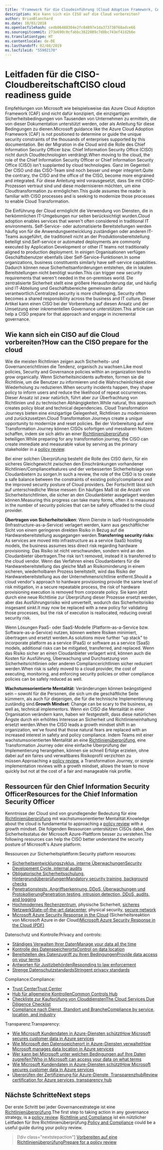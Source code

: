 ```yaml
---
title: 'Framework für die Cloudeinführung (Cloud Adoption Framework, CAF): CISO-Bereitschaft'
description: Wie kann sich ein CISO auf die Cloud vorbereiten?
author: BrianBlanchard
ms.date: 10/03/2018
ms.openlocfilehash: cedb86488304e2fc84897e1da373730768adce66
ms.sourcegitcommit: 273e690c0cfabbc3822089c7d8bc743ef41d2b6e
ms.translationtype: HT
ms.contentlocale: de-DE
ms.lasthandoff: 02/08/2019
ms.locfileid: "55902170"
---
```

# <a name="ciso-cloud-readiness-guide"></a><span data-ttu-id="7c9d5-103">Leitfaden für die CISO-Cloudbereitschaft</span><span class="sxs-lookup"><span data-stu-id="7c9d5-103">CISO cloud readiness guide</span></span>

<span data-ttu-id="7c9d5-104">Empfehlungen von Microsoft wie beispielsweise das Azure Cloud Adoption Framework (CAF) sind nicht dafür konzipiert, die einzigartigen Sicherheitsbedingungen von Tausenden von Unternehmen zu ermitteln, die von dieser Dokumentation unterstützt werden, oder als Anleitung für diese Bedingungen zu dienen.</span><span class="sxs-lookup"><span data-stu-id="7c9d5-104">Microsoft guidance like the Azure Cloud Adoption Framework (CAF) is not positioned to determine or guide the unique security constraints of the thousands of enterprises supported by this documentation.</span></span> <span data-ttu-id="7c9d5-105">Bei der Migration in die Cloud wird die Rolle des Chief Information Security Officer bzw. Chief Information Security Office (CISO) nicht durch Cloudtechnologien verdrängt.</span><span class="sxs-lookup"><span data-stu-id="7c9d5-105">When moving to the cloud, the role of the Chief Information Security Officer or Chief Information Security Office (CISO) isn't supplanted by cloud technologies.</span></span> <span data-ttu-id="7c9d5-106">Ganz im Gegenteil: Der CISO und das CISO-Team sind noch besser und enger integriert.</span><span class="sxs-lookup"><span data-stu-id="7c9d5-106">Quite the contrary, the CISO and the office of the CISO, become more engrained and integrated.</span></span> <span data-ttu-id="7c9d5-107">Für diese Anleitung wird vorausgesetzt, dass Sie mit CISO-Prozessen vertraut sind und diese modernisieren möchten, um eine Cloudtransformation zu ermöglichen.</span><span class="sxs-lookup"><span data-stu-id="7c9d5-107">This guide assumes the reader is familiar with CISO processes and is seeking to modernize those processes to enable Cloud Transformation.</span></span>

<span data-ttu-id="7c9d5-108">Die Einführung der Cloud ermöglicht die Verwendung von Diensten, die in herkömmlichen IT-Umgebungen nur selten berücksichtigt wurden.</span><span class="sxs-lookup"><span data-stu-id="7c9d5-108">Cloud adoption enables services that weren't often considered in traditional IT environments.</span></span> <span data-ttu-id="7c9d5-109">Self-Service- oder automatisierte Bereitstellungen werden häufig von für die Anwendungsentwicklung zuständigen oder anderen IT-Teams ausgeführt, die traditionell nicht an der Produktionsbereitstellung beteiligt sind.</span><span class="sxs-lookup"><span data-stu-id="7c9d5-109">Self-service or automated deployments are commonly executed by Application Development or other IT teams not traditionally aligned to production deployment.</span></span> <span data-ttu-id="7c9d5-110">In einigen Organisationen verfügen Geschäftsbenutzer ebenfalls über Self-Service-Funktionen.</span><span class="sxs-lookup"><span data-stu-id="7c9d5-110">In some organizations, business constituents similarly have self-service capabilities.</span></span> <span data-ttu-id="7c9d5-111">Dadurch können neue Sicherheitsanforderungen entstehen, die in lokalen Bereitstellungen nicht benötigt wurden.</span><span class="sxs-lookup"><span data-stu-id="7c9d5-111">This can trigger new security requirements that weren't needed in the on-premises world.</span></span> <span data-ttu-id="7c9d5-112">Die zentralisierte Sicherheit stellt eine größere Herausforderung dar, und häufig sind IT-Abteilung und Geschäftsbereiche gemeinsam dafür verantwortlich.</span><span class="sxs-lookup"><span data-stu-id="7c9d5-112">Centralized security is more challenging, Security often becomes a shared responsibility across the business and IT culture.</span></span> <span data-ttu-id="7c9d5-113">Dieser Artikel kann einen CISO bei der Vorbereitung auf diesen Ansatz und der Umsetzung einer inkrementellen Governance unterstützen.</span><span class="sxs-lookup"><span data-stu-id="7c9d5-113">This article can help a CISO prepare for that approach and engage in incremental governance.</span></span>

## <a name="how-can-the-ciso-prepare-for-the-cloud"></a><span data-ttu-id="7c9d5-114">Wie kann sich ein CISO auf die Cloud vorbereiten?</span><span class="sxs-lookup"><span data-stu-id="7c9d5-114">How can the CISO prepare for the cloud</span></span>

<span data-ttu-id="7c9d5-115">Wie die meisten Richtlinien zeigen auch Sicherheits- und Governancerichtlinien die Tendenz, organisch zu wachsen.</span><span class="sxs-lookup"><span data-stu-id="7c9d5-115">Like most policies, Security and Governance policies within an organization tend to grow organically.</span></span> <span data-ttu-id="7c9d5-116">Wenn Sicherheitsincidents auftreten, formen sie die Richtlinie, um die Benutzer zu informieren und die Wahrscheinlichkeit einer Wiederholung zu reduzieren.</span><span class="sxs-lookup"><span data-stu-id="7c9d5-116">When security incidents happen, they shape policy to inform users and reduce the likelihood of repeat occurrences.</span></span> <span data-ttu-id="7c9d5-117">Dieser Ansatz ist zwar natürlich, führt aber zur Überfrachtung von Richtlinien und zu technischen Abhängigkeiten.</span><span class="sxs-lookup"><span data-stu-id="7c9d5-117">While natural, this approach creates policy bloat and technical dependencies.</span></span> <span data-ttu-id="7c9d5-118">Cloud Transformation Journeys bieten eine einzigartige Gelegenheit, Richtlinien zu modernisieren und zurückzusetzen.</span><span class="sxs-lookup"><span data-stu-id="7c9d5-118">Cloud Transformation Journeys create a unique opportunity to modernize and reset policies.</span></span> <span data-ttu-id="7c9d5-119">Bei der Vorbereitung auf eine Transformation Journey können CISOs sofortigen und messbaren Nutzen schaffen, indem sie sich aktiv an einer [Richtlinienüberprüfung](./what-is-a-cloud-policy-review.md) beteiligen.</span><span class="sxs-lookup"><span data-stu-id="7c9d5-119">While preparing for any transformation journey, the CISO can create immediate and measurable value by serving as the primary stakeholder in a [policy review](./what-is-a-cloud-policy-review.md).</span></span>

<span data-ttu-id="7c9d5-120">Bei einer solchen Überprüfung besteht die Rolle des CISO darin, für ein sicheres Gleichgewicht zwischen den Einschränkungen vorhandener Richtlinien/Compliancefeatures und der verbesserten Sicherheitslage von Cloudanbietern zu sorgen.</span><span class="sxs-lookup"><span data-stu-id="7c9d5-120">In such a review, the role of the CISO is to create a safe balance between the constraints of existing policy/compliance and the improved security posture of Cloud providers.</span></span> <span data-ttu-id="7c9d5-121">Der Fortschritt lässt sich auf unterschiedliche Weise messen: Ein häufiges Maß ist die Anzahl von Sicherheitsrichtlinien, die sicher an den Cloudanbieter ausgelagert werden können.</span><span class="sxs-lookup"><span data-stu-id="7c9d5-121">Measuring this progress can take many forms, often it is measured in the number of security policies that can be safely offloaded to the cloud provider.</span></span>

<span data-ttu-id="7c9d5-122">**Übertragen von Sicherheitsrisiken**: Wenn Dienste in IaaS-Hostingmodelle (Infrastructure-as-a-Service) verlagert werden, kann aus geschäftlicher Sicht von einem geringeren direkten Risiko in Bezug auf die Hardwarebereitstellung ausgegangen werden.</span><span class="sxs-lookup"><span data-stu-id="7c9d5-122">**Transferring security risks**: As services are moved into infrastructure as a service (IaaS) hosting models, the business assumes less direct risk regarding hardware provisioning.</span></span> <span data-ttu-id="7c9d5-123">Das Risiko ist nicht verschwunden, sondern wird an den Cloudanbieter übertragen.</span><span class="sxs-lookup"><span data-stu-id="7c9d5-123">The risk isn't removed, instead it is transferred to the cloud vendor.</span></span> <span data-ttu-id="7c9d5-124">Wenn das Verfahren eines Cloudanbieters für die Hardwarebereitstellung das gleiche Maß an Risikominderung in einem sicheren, wiederholbaren Prozess bereitstellt, wird das Risiko der Hardwarebereitstellung aus der Unternehmensrichtlinie entfernt.</span><span class="sxs-lookup"><span data-stu-id="7c9d5-124">Should a cloud vendor's approach to hardware provisioning provide the same level of risk mitigation, in a secure repeatable process, the risk of hardware provisioning execution is removed from corporate policy.</span></span> <span data-ttu-id="7c9d5-125">Sie kann jetzt durch eine neue Richtlinie zur Überprüfung dieser Prozesse ersetzt werden, aber das Ausführungsrisiko wird umverteilt, wodurch das Sicherheitsrisiko insgesamt sinkt.</span><span class="sxs-lookup"><span data-stu-id="7c9d5-125">It may now be replaced with a new policy for validating those processes, but the risk of execution is reallocated, reducing overall security risk.</span></span>

<span data-ttu-id="7c9d5-126">Wenn Lösungen PaaS- oder SaaS-Modelle (Platform-as-a-Service bzw. Software-as-a-Service) nutzen, können weitere Risiken minimiert, übertragen und ersetzt werden.</span><span class="sxs-lookup"><span data-stu-id="7c9d5-126">As solutions move further "up stack" to incorporate platform as a service (PaaS) or software as a service (SaaS) models, additional risks can be mitigated, transferred, and replaced.</span></span> <span data-ttu-id="7c9d5-127">Wenn das Risiko sicher an einen Cloudanbieter verlagert wird, können auch die Kosten für Ausführung, Überwachung und Durchsetzung von Sicherheitsrichtlinien oder anderen Compliancerichtlinien sicher reduziert werden.</span><span class="sxs-lookup"><span data-stu-id="7c9d5-127">When risk is safely moved to a cloud provider, the cost of executing, monitoring, and enforcing security policies or other compliance policies can be safely reduced as well.</span></span>

<span data-ttu-id="7c9d5-128">**Wachstumsorientierte Mentalität**: Veränderungen können beängstigend sein – sowohl für die Personen, die sich um die geschäftliche Seite kümmern, als auch für diejenigen, die für die technische Implementierung zuständig sind.</span><span class="sxs-lookup"><span data-stu-id="7c9d5-128">**Growth Mindset**: Change can be scary to the business, as well as, technical implementors.</span></span> <span data-ttu-id="7c9d5-129">Wenn ein CISO die Mentalität in einer Organisation verändern kann, haben wir festgestellt, dass diese natürlichen Ängste durch ein erhöhtes Interesse an Sicherheit und Richtlinieneinhaltung ersetzt werden.</span><span class="sxs-lookup"><span data-stu-id="7c9d5-129">When the CISO leads a growth mindset shift in an organization, we've found that those natural fears are replaced with an increased interest in safety and policy compliance.</span></span> <span data-ttu-id="7c9d5-130">Indem Teams mit einer wachstumsorientierten Mentalität an eine [Richtlinienüberprüfung](./what-is-a-cloud-policy-review.md), eine Transformation Journey oder eine einfache Überprüfung der Implementierung herangehen, können sie schnell Erfolge erzielen, ohne dabei auf ein faires und verwaltbares Risikoprofil verzichten zu müssen.</span><span class="sxs-lookup"><span data-stu-id="7c9d5-130">Approaching a [policy review](./what-is-a-cloud-policy-review.md), a Transformation Journey, or simple implementation reviews with a growth mindset, allows the team to move quickly but not at the cost of a fair and manageable risk profile.</span></span>

## <a name="resources-for-the-chief-information-security-officer"></a><span data-ttu-id="7c9d5-131">Ressourcen für den Chief Information Security Officer</span><span class="sxs-lookup"><span data-stu-id="7c9d5-131">Resources for the Chief Information Security Officer</span></span>

<span data-ttu-id="7c9d5-132">Kenntnisse der Cloud sind von grundlegender Bedeutung für eine [Richtlinienüberprüfung](./what-is-a-cloud-policy-review.md) mit wachstumsorientierter Mentalität.</span><span class="sxs-lookup"><span data-stu-id="7c9d5-132">Knowledge about the cloud is fundamental to approaching a [policy review](./what-is-a-cloud-policy-review.md) with a growth mindset.</span></span> <span data-ttu-id="7c9d5-133">Die folgenden Ressourcen unterstützen CISOs dabei, den Sicherheitsstatus der Microsoft Azure-Plattform besser zu verstehen.</span><span class="sxs-lookup"><span data-stu-id="7c9d5-133">The following resources can help the CISO better understand the security posture of Microsoft's Azure platform.</span></span>

<span data-ttu-id="7c9d5-134">Ressourcen zur Sicherheitsplattform:</span><span class="sxs-lookup"><span data-stu-id="7c9d5-134">Security platform resources:</span></span>

* [<span data-ttu-id="7c9d5-135">Sicherheitsentwicklungszyklus, interne Überwachungen</span><span class="sxs-lookup"><span data-stu-id="7c9d5-135">Security Development Cycle, internal audits</span></span>](https://www.microsoft.com/sdl/)
* [<span data-ttu-id="7c9d5-136">Obligatorische Sicherheitsschulung, Hintergrundüberprüfungen</span><span class="sxs-lookup"><span data-stu-id="7c9d5-136">Mandatory security training, background checks</span></span>](https://downloads.cloudsecurityalliance.org/star/self-assessment/StandardResponsetoRequestforInformationWindowsAzureSecurityPrivacy.docx)
* [<span data-ttu-id="7c9d5-137">Penetrationstests, Angriffserkennung, DDoS, Überwachungen und Protokollierung</span><span class="sxs-lookup"><span data-stu-id="7c9d5-137">Penetration testing, intrusion detection, DDoS, audits, and logging</span></span>](https://www.microsoft.com/trustcenter/Security/AuditingAndLogging)
* <span data-ttu-id="7c9d5-138">[Hochmodernes Rechenzentrum](https://www.microsoft.com/cloud-platform/global-datacenters), physische Sicherheit, [sicheres Netzwerk](/azure/security/security-network-overview)</span><span class="sxs-lookup"><span data-stu-id="7c9d5-138">[State-of-the-art datacenter](https://www.microsoft.com/cloud-platform/global-datacenters), physical security, [secure network](/azure/security/security-network-overview)</span></span>
* <span data-ttu-id="7c9d5-139">[Microsoft Azure Security Response in the Cloud](http://aka.ms/SecurityResponsePaper) (Sicherheitsreaktion von Microsoft Azure in der Cloud)</span><span class="sxs-lookup"><span data-stu-id="7c9d5-139">[Microsoft Azure Security Response in the Cloud (PDF)](http://aka.ms/SecurityResponsePaper)</span></span>

<span data-ttu-id="7c9d5-140">Datenschutz und Kontrolle:</span><span class="sxs-lookup"><span data-stu-id="7c9d5-140">Privacy and controls:</span></span>

* [<span data-ttu-id="7c9d5-141">Ständiges Verwalten Ihrer Daten</span><span class="sxs-lookup"><span data-stu-id="7c9d5-141">Manage your data all the time</span></span>](https://www.microsoft.com/trustcenter/Privacy/You-own-your-data)
* [<span data-ttu-id="7c9d5-142">Kontrolle des Datenspeicherorts</span><span class="sxs-lookup"><span data-stu-id="7c9d5-142">Control on data location</span></span>](https://www.microsoft.com/trustcenter/Privacy/Where-your-data-is-located)
* [<span data-ttu-id="7c9d5-143">Bereitstellen des Datenzugriff zu Ihren Bedingungen</span><span class="sxs-lookup"><span data-stu-id="7c9d5-143">Provide data access on your terms</span></span>](https://www.microsoft.com/trustcenter/Privacy/Who-can-access-your-data-and-on-what-terms)
* [<span data-ttu-id="7c9d5-144">Antworten für Justizbehörden</span><span class="sxs-lookup"><span data-stu-id="7c9d5-144">Responding to law enforcement</span></span>](https://www.microsoft.com/trustcenter/Privacy/Responding-to-govt-agency-requests-for-customer-data)
* [<span data-ttu-id="7c9d5-145">Strenge Datenschutzstandards</span><span class="sxs-lookup"><span data-stu-id="7c9d5-145">Stringent privacy standards</span></span>](https://www.microsoft.com/TrustCenter/Privacy/We-set-and-adhere-to-stringent-standards)

<span data-ttu-id="7c9d5-146">Compliance:</span><span class="sxs-lookup"><span data-stu-id="7c9d5-146">Compliance:</span></span>

* [<span data-ttu-id="7c9d5-147">Trust Center</span><span class="sxs-lookup"><span data-stu-id="7c9d5-147">Trust Center</span></span>](https://www.microsoft.com/trustcenter/default.aspx)
* [<span data-ttu-id="7c9d5-148">Hub für allgemeine Kontrollen</span><span class="sxs-lookup"><span data-stu-id="7c9d5-148">Common Controls Hub</span></span>](https://www.microsoft.com/trustcenter/Common-Controls-Hub)
* [<span data-ttu-id="7c9d5-149">Checkliste zur Kaufprüfung von Clouddiensten</span><span class="sxs-lookup"><span data-stu-id="7c9d5-149">The Cloud Services Due Diligence Checklist</span></span>](https://www.microsoft.com/trustcenter/Compliance/Due-Diligence-Checklist)
* [<span data-ttu-id="7c9d5-150">Compliance nach Dienst, Standort und Branche</span><span class="sxs-lookup"><span data-stu-id="7c9d5-150">Compliance by service, location, and industry</span></span>](https://www.microsoft.com/trustcenter/Compliance/default.aspx)

<span data-ttu-id="7c9d5-151">Transparenz:</span><span class="sxs-lookup"><span data-stu-id="7c9d5-151">Transparency:</span></span>

* [<span data-ttu-id="7c9d5-152">Wie Microsoft Kundendaten in Azure-Diensten schützt</span><span class="sxs-lookup"><span data-stu-id="7c9d5-152">How Microsoft secures customer data in Azure services</span></span>](https://www.microsoft.com/trustcenter/Transparency/default.aspx)
* [<span data-ttu-id="7c9d5-153">Wie Microsoft den Datenspeicherort in Azure-Diensten verwaltet</span><span class="sxs-lookup"><span data-stu-id="7c9d5-153">How Microsoft manages data location in Azure services</span></span>](http://azuredatacentermap.azurewebsites.net/)
* [<span data-ttu-id="7c9d5-154">Wer kann bei Microsoft unter welchen Bedingungen auf Ihre Daten zugreifen?</span><span class="sxs-lookup"><span data-stu-id="7c9d5-154">Who in Microsoft can access your data on what terms</span></span>](https://www.microsoft.com/trustcenter/Privacy/Who-can-access-your-data-and-on-what-terms)
* [<span data-ttu-id="7c9d5-155">Wie Microsoft Kundendaten in Azure-Diensten schützt</span><span class="sxs-lookup"><span data-stu-id="7c9d5-155">How Microsoft secures customer data in Azure services</span></span>](https://www.microsoft.com/trustcenter/Transparency/default.aspx)
* [<span data-ttu-id="7c9d5-156">Überprüfen der Zertifizierung für Azure-Dienste, Transparenzhub</span><span class="sxs-lookup"><span data-stu-id="7c9d5-156">Review certification for Azure services, transparency hub</span></span>](https://www.microsoft.com/trustcenter/Compliance/default.aspx)

## <a name="next-steps"></a><span data-ttu-id="7c9d5-157">Nächste Schritte</span><span class="sxs-lookup"><span data-stu-id="7c9d5-157">Next steps</span></span>

<span data-ttu-id="7c9d5-158">Der erste Schritt bei jeder Governancestrategie ist eine [Richtlinienüberprüfung](./what-is-a-cloud-policy-review.md).</span><span class="sxs-lookup"><span data-stu-id="7c9d5-158">The first step to taking action in any governance strategy, is a [policy review](./what-is-a-cloud-policy-review.md).</span></span> <span data-ttu-id="7c9d5-159">[Richtlinie und Compliance](./overview.md) ist ein nützlicher Leitfaden für Ihre Richtlinienüberprüfung.</span><span class="sxs-lookup"><span data-stu-id="7c9d5-159">[Policy and Compliance](./overview.md) could be a useful guide during your policy review.</span></span>

> [!div class="nextstepaction"]
> [<span data-ttu-id="7c9d5-160">Vorbereiten auf eine Richtlinienüberprüfung</span><span class="sxs-lookup"><span data-stu-id="7c9d5-160">Prepare for a policy review</span></span>](./what-is-a-cloud-policy-review.md)